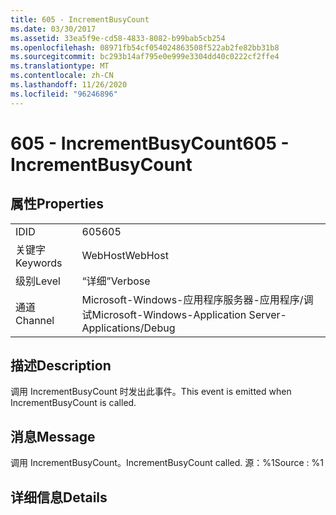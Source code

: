 ```yaml
---
title: 605 - IncrementBusyCount
ms.date: 03/30/2017
ms.assetid: 33ea5f9e-cd58-4833-8082-b99bab5cb254
ms.openlocfilehash: 08971fb54cf054024863508f522ab2fe82bb31b8
ms.sourcegitcommit: bc293b14af795e0e999e3304dd40c0222cf2ffe4
ms.translationtype: MT
ms.contentlocale: zh-CN
ms.lasthandoff: 11/26/2020
ms.locfileid: "96246896"
---
```

# <a name="605---incrementbusycount"></a><span data-ttu-id="942db-102">605 - IncrementBusyCount</span><span class="sxs-lookup"><span data-stu-id="942db-102">605 - IncrementBusyCount</span></span>

## <a name="properties"></a><span data-ttu-id="942db-103">属性</span><span class="sxs-lookup"><span data-stu-id="942db-103">Properties</span></span>  
  
|||  
|-|-|  
|<span data-ttu-id="942db-104">ID</span><span class="sxs-lookup"><span data-stu-id="942db-104">ID</span></span>|<span data-ttu-id="942db-105">605</span><span class="sxs-lookup"><span data-stu-id="942db-105">605</span></span>|  
|<span data-ttu-id="942db-106">关键字</span><span class="sxs-lookup"><span data-stu-id="942db-106">Keywords</span></span>|<span data-ttu-id="942db-107">WebHost</span><span class="sxs-lookup"><span data-stu-id="942db-107">WebHost</span></span>|  
|<span data-ttu-id="942db-108">级别</span><span class="sxs-lookup"><span data-stu-id="942db-108">Level</span></span>|<span data-ttu-id="942db-109">“详细”</span><span class="sxs-lookup"><span data-stu-id="942db-109">Verbose</span></span>|  
|<span data-ttu-id="942db-110">通道</span><span class="sxs-lookup"><span data-stu-id="942db-110">Channel</span></span>|<span data-ttu-id="942db-111">Microsoft-Windows-应用程序服务器-应用程序/调试</span><span class="sxs-lookup"><span data-stu-id="942db-111">Microsoft-Windows-Application Server-Applications/Debug</span></span>|  
  
## <a name="description"></a><span data-ttu-id="942db-112">描述</span><span class="sxs-lookup"><span data-stu-id="942db-112">Description</span></span>  

 <span data-ttu-id="942db-113">调用 IncrementBusyCount 时发出此事件。</span><span class="sxs-lookup"><span data-stu-id="942db-113">This event is emitted when IncrementBusyCount is called.</span></span>  
  
## <a name="message"></a><span data-ttu-id="942db-114">消息</span><span class="sxs-lookup"><span data-stu-id="942db-114">Message</span></span>  

 <span data-ttu-id="942db-115">调用 IncrementBusyCount。</span><span class="sxs-lookup"><span data-stu-id="942db-115">IncrementBusyCount called.</span></span> <span data-ttu-id="942db-116">源：%1</span><span class="sxs-lookup"><span data-stu-id="942db-116">Source : %1</span></span>  
  
## <a name="details"></a><span data-ttu-id="942db-117">详细信息</span><span class="sxs-lookup"><span data-stu-id="942db-117">Details</span></span>
